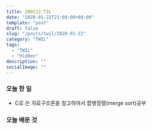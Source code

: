 ```yaml
---
title: 200122_TIL
date: "2020-01-22T21:00:00+09:00"
template: "post"
draft: false
slug: "/posts/twil/2020-01-22"
category: "TWIL"
tags:
  - "TWIL"
  - "Hidden"
description: ""
socialImage: ""
---
```


### 오늘 한 일

- C로 쓴 자료구조론을 참고하여서 합병정렬(merge sort)공부
   
### 오늘 배운 것
